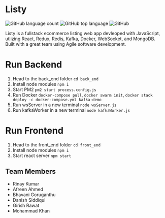 # Listy
![GitHub language count](https://img.shields.io/github/languages/count/rinaykumar/listy)
![GitHub top language](https://img.shields.io/github/languages/top/rinaykumar/listy)
![GitHub](https://img.shields.io/github/license/rinaykumar/listy)

Listy is a fullstack ecommerce listing web app devleoped with JavaScript, utlizing React, Redux, Redis, Kafka, Docker, WebSocket, and MongoDB.
Built with a great team using Agile software development. 


# Run Backend

1. Head to the back_end folder `cd back_end`
2. Install node modules `npm i` 
3. Start PM2 `pm2 start process.config.js`
4. Run Docker `docker-compose pull`, `docker swarm init`, `docker stack deploy -c docker-compose.yml kafka-demo`
5. Run wsServer in a new terminal `node wsServer.js`
6. Run kafkaWorker in a new terminal `node kafkaWorker.js`

# Run Frontend

1. Head to the front_end folder `cd front_end`
2. Install node modules `npm i` 
3. Start react server `npm start`

## Team Members
 
 - Rinay Kumar
 - Afreen Ahmed 
 - Bhavani Goruganthu
 - Danish Siddiqui
 - Girish Rawat
 - Mohammad Khan

